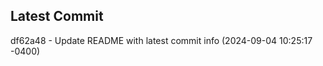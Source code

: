 
## Latest Commit
df62a48 - Update README with latest commit info (2024-09-04 10:25:17 -0400) <Yunxi-Zhou>
